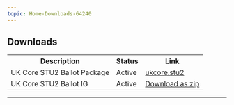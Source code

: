 ```yaml
---
topic: Home-Downloads-64240
---
```

## Downloads

<table class="assets">
<tr>
<th>Description</th>
<th>Status</th>
<th>Link</th>
</tr>

<tr>
<td>UK Core STU2 Ballot Package</td>
<td>Active</td>
<td><a href="https://simplifier.net/packages/fhir.r4.ukcore.stu2">ukcore.stu2</a></td>
</tr>


<tr>
<td>UK Core STU2 Ballot IG</td>
<td>Active</td>
<td><a href="https://github.com/NHSDigital/FHIR-R4-UKCORE-STAGING-MAIN/releases/download/1.1.3/UK-Core-Implementation-Guide-1.1.3-STU2-Ballot-2.zip">Download as zip</a></td>
</tr>

</table>

---

